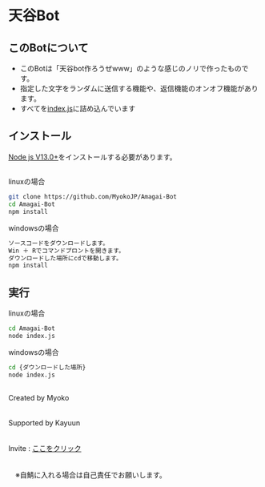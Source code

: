 # 天谷Bot
## このBotについて
- このBotは「天谷bot作ろうぜwww」のような感じのノリで作ったものです。
- 指定した文字をランダムに送信する機能や、返信機能のオンオフ機能があります。
- すべてを[index.js](https://github.com/MyokoJP/Amagai-Bot/blob/main/index.js)に詰め込んでいます

## インストール
[Node js V13.0+](https://nodejs.org/)をインストールする必要があります。
##
linuxの場合
``````bash
git clone https://github.com/MyokoJP/Amagai-Bot
cd Amagai-Bot
npm install
``````
windowsの場合
``````bash
ソースコードをダウンロードします。
Win ＋ Rでコマンドプロントを開きます。
ダウンロードした場所にcdで移動します。
npm install
``````

## 実行
linuxの場合
``````bash
cd Amagai-Bot
node index.js
``````
windowsの場合
``````bash
cd {ダウンロードした場所}
node index.js
``````
##
Created by Myoko
######
Supported by Kayuun
######
Invite : [ここをクリック](https://discord.com/api/oauth2/authorize?client_id=958311947374309376&permissions=8&scope=bot)
######
　※自鯖に入れる場合は自己責任でお願いします。
